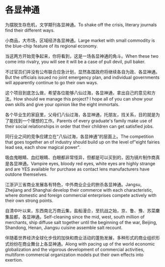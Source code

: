 # 各显神通

<p><span class="chinese">为摆脱生存危机，文学期刊各显神通。</span><span class="english">To shake off the crisis, literary journals find their different ways.</span></p>

<p><span class="chinese">小商品，大市场，区域经济各显神通。</span><span class="english">Large market with small commodity is the blue-chip feature of its regional economy.</span></p>

<p><span class="chinese">当这两方开始竞争起来，你将看到，这是一场各显神通的角斗。</span><span class="english">When these two come into rivalry, you will see it will be a case of pull devil, pull baker.</span></p>

<p><span class="chinese">不过官员们并没有公布联合应急计划，显然各国政府将继续各自为政、各显神通。</span><span class="english">But the officials issued no joint emergency plan, and individual governments will apparently continue to go their own ways.</span></p>

<p><span class="chinese">这个项目到底怎么做，希望各位能够八仙过海，各显神通，拿出自己的意见和方法。</span><span class="english">How should we manage this project? I hope all of you can show your own skills and give your opinion like the eight immortals.</span></p>

<p><span class="chinese">各个毕业生的家庭里，父母们八仙过海，各显神通，托朋友，找关系，目的就是为了能找到一个理想的工作。</span><span class="english">Parents of every graduate's family make use of their social relationships in order that their children can get satisfied jobs.</span></p>

<p><span class="chinese">同行业之间的竞争应建立在“八仙过海，各显神通”的层面上。</span><span class="english">The competition that goes together an of industry should build up on the level of"eight fairies lead sea, each show magical power".</span></p>

<p><span class="chinese">吸血鬼眼睛、血红眼睛、白眼都非常怪异，但都是可以买到的，因为镜片制作商真是各显神通。</span><span class="english">Vampire eyes, bloody red eyes, white eyes are highly strange and are YES available for purchase as contact lens manufacturers have outdone themselves.</span></p>

<p><span class="chinese">江浙沪三省商业发展各有特色，中外商业企业的拚杀各显神通。</span><span class="english">Jangsu, Zhejiang and Shanghai develop their commerce with each characteristic, where domestic and foreign commercial enterprises compete actively with their own strong points.</span></p>

<p><span class="chinese">自清中叶以来，东西南北万商云集，盐船漫合，至抗战之始，京、鲁、豫、苏菜麇集盐都，各显神通。</span><span class="english">Self-cleaning since the mid, west, south million of merchants, ship diffuse salt together until the beginning of the war, Beijing, Shandong, Henan, Jiangsu cuisine assemble salt recount.</span></p>

<p><span class="chinese">伴随着世界经济全球化步伐的加快和商业活动的蓬勃发展，多种形式的商业组织形式纷纷在商业舞台上各显神通。</span><span class="english">Along with pacing up of the world economic globalization and the vigorous development of commercial activities, multiform commercial organization models put their own effects into exertion.</span></p>

